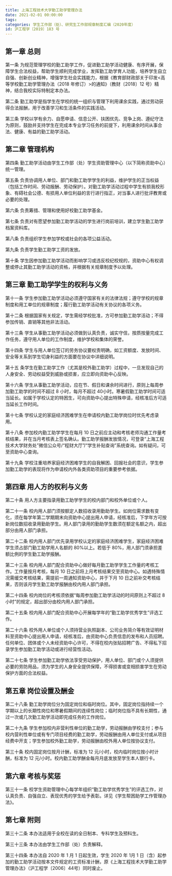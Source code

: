 ```yaml
---
title: 上海工程技术大学勤工助学管理办法
date: 2021-02-01 00:00:00
tags: 
categories: 学生工作部（处）、研究生工作部规章制度汇编（2020年度）
id: 沪工程学〔2019〕183 号
---
```


## 第一章 总则

第一条 为规范管理学校的勤工助学工作，促进勤工助学活动健康、有序开展，保障学生合法权益，帮助学生顺利完成学业，发挥勤工助学育人功能，培养学生自立自强、创新创业精神，增强学生社会实践能力，根据《教育部财政部关于印发<高等学校勤工助学管理办法（2018 年修订）>的通知》（教财〔2018〕12 号）精神，结合我校实际特制定本办法。

第二条 勤工助学是指学生在学校的统一组织与管理下利用课余实践，通过劳动获得合法报酬，用于改善学习和生活条件的实践活动。

第三条 学校以学有余力、自愿申请、信息公开、扶困优先、竞争上岗、遵纪守法为原则，鼓励并支持学生在完成本专业学习任务的前提下，利用课余时间从事合法、健康、有益的勤工助学活动。

## 第二章 管理机构

第四条 勤工助学活动由学生工作部（处）学生资助管理中心（以下简称资助中心）统一管理。

第五条 负责协调用人单位、部门和勤工助学学生的利益，维护学生的正当权益（包括工作时间、劳动报酬、劳动保护）。对勤工助学活动过程中学生有损我校形象、有碍社会公德、有损用人单位利益的言行进行指正，对当事人进行批评教育或必要的处理。

第六条 负责筹措、管理和使用好校勤工助学基金。

第七条 负责对有愿望参加勤工助学活动的学生进行岗前培训，建立学生勤工助学档案资料库。

第八条 负责组织学生参加学校或社会的各项公益活动。

第九条 负责学生勤工助学工资的发放。

第十条 学生因参加勤工助学活动而影响学习或违反校纪校规的，资助中心有权调整或停止其勤工助学活动的资格，并根据有关规章制度予以处理。

## 第三章 勤工助学学生的权利与义务

第十一条 学生参加勤工助学活动必须遵守国家有关的法律法规；遵守学校的规章制度和用工单位的规章制度；履行勤工助学活动有关协议的各项义务。

第十二条 根据国家有关规定，学生需经学校批准，方可参加勤工助学活动；不得参加传销、直销等其他非法活动。

第十三条 学生从事勤工助学活动必须做到认真负责，诚实守信，按质按量完成工作任务，遵守用人单位的工作制度，维护学校和集体的荣誉。

第十四条 学生与用人单位签订的劳务协议要权责明确，如工资额度、发放时间、安全等关系到学生切身利益的方面要在协议中详细说明。

第十五 条学生在勤工助学工作（尤其是校外勤工助学）过程中，一旦发现自己的人身安全、劳动权益受到威胁或损害，应立即向资助中心反映。

第十六条 学生从事勤工助学活动，应在节、假日和课余时间进行，原则上每周参加勤工助学的时间不超过 8 小时，每月不超过 40小时。寒暑假勤工助学时间可适当延长。如属于学校认定的特困生，可向资助中心提出特殊申请，经核准后方可适当延长工作时间。

第十七条 学校认定的家庭经济困难学生在申请校内勤工助学岗位时优先考虑录用。

第十八条 参加校内勤工助学学生在每月 10 日之前应主动和考核老师沟通工作量考核结果，并在当月考核表上签名确认。勤工助学报酬发放情况，可登录“上海工程技术大学财务处”微信公众号/“程财大厅”/“学生补贴查询”系统查询。如有疑问，可至资助中心查询。

第十九条 学校注重培养家庭经济困难学生的自我解困、回报社会的意识，学生参加勤工助学的表现将作为申请校内外各类资助项目的重要参考依据。

## 第四章 用人方的权利与义务

第二十条 用人方主要指录用勤工助学学生的校内部门和校外单位或个人。

第二十一条 校内用人部门须按额定人数招收录用勤助学生。如岗位需求数有变化，须在每学年第二学期期末向资助中心提出用人申请，经核准后，下学年方可按新岗位数招收录用勤助学生。用人部门录用的勤助学生数须在额定名额之内，超出部分由用人部门承担。

第二十二条 校内用人部门优先录用学校认定的家庭经济困难学生，家庭经济困难学生须占部门勤工助学用人名额的 80%以上。若低于 80%，用人部门须承担差额比例的学生勤工助学报酬。

第二十三条 校内用人部门配合资助中心做好每月勤工助学学生工作量的考核工作。工作量按月考核，每月 10 日之前将上月考核结果交至资助中心。如遇特殊情况需缓交考核结果，需提前一周通知资助中心，并于下月 10 日之前补交考核结果，否则该月学生勤工助学报酬由校内用人部门承担。

第二十四条 校内岗位的考核须依据“每周参加勤工助学活动的时间原则上不超过 8 小时”的规定，超出部分由校内用人部门承担。

第二十五条 校内用人部门配合资助中心开展每学年的“勤工助学优秀学生”评选工作。

第二十六条 校外用人单位或个人须持营业执照副本、公司业务简介等有效证明材料至资助中心提出用人申请，经核准后，由资助中心负责信息的发布和人员招聘。任何单位、团体或个人未经资助中心许可，不得在校内张贴招聘广告、不得私下招录学生参加勤工助学活动或进行经营性活动。

第二十七条 学生参加勤工助学依法享受劳动保护，用人单位、部门或个人须提供必要的劳防用品，须为学生的人身安全提供保障，不得损害或变相损害学生在劳动保护方面的合法权益。

## 第五章 岗位设置及酬金

第二十八条 勤工助学岗位分为固定岗位和临时岗位。其中，固定岗位指持续一个学期以上的长期性岗位和寒暑假期间的连续性岗位；临时岗位指不具有长期性，通过一次或几次勤工助学活动即完成任务的工作岗位。

第二十九条 学生参加校内非营利性单位的勤工助学，劳动报酬由学校支付；参与校内营利性单位或有专门项目经费的勤工助学，劳动报酬由用人单位支付或从项目经费中开支；学生参加校外勤工助学，劳动报酬由校外用人单位按协议支付。

第三十条 校内固定岗位按月计酬，标准为 12 元/小时，校内临时岗位按小时计酬，标准为 12 元/小时。校内勤工助学酬金每月月底发放至学生本人银行卡。

## 第六章 考核与奖惩

第三十一条 校学生资助管理中心每学年组织“勤工助学优秀学生”的评选工作，对认真负责、自强自立、表现优秀的学生给予表彰。详见《学生帮困助学工作管理办法》。

## 第七章 附则

第三十二条 本办法适用于全校在读的全日制本、专科学生及预科生。

第三十三条 本办法由学生工作部（处）负责解释。

第三十四条 本办法自 2020 年 1 月 1 日起生效，学生 2020 年 1月 1 日（含）起参加的勤工助学活动按本文件规定的工资标准计酬，原《上海工程技术大学勤工助学管理办法》（沪工程学〔2006〕44号）同时废止。
